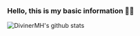 ### Hello, this is my basic information 🌱👋

![DivinerMH's github stats](https://github-readme-stats.vercel.app/api?username=DivinerMH&show_icons=true&theme=radical)

<!--
https://github-readme-stats.vercel.app/api?username=DivinerMH&show_icons=true&theme=radical

![Top Langs](https://github-readme-stats.vercel.app/api/top-langs/?username=DivinerMH&layout=compact)
-->
<!--
**DivinerMH/DivinerMH** is a ✨ _special_ ✨ repository because its `README.md` (this file) appears on your GitHub profile.
https://github-readme-stats.vercel.app/api/top-langs/?username=DivinerMH&layout=compact
Here are some ideas to get you started:

- 🔭 I’m currently working on ...
- 🌱 I’m currently learning ...
- 👯 I’m looking to collaborate on ...
- 🤔 I’m looking for help with ...
- 💬 Ask me about ...
- 📫 How to reach me: ...
- 😄 Pronouns: ...
- ⚡ Fun fact: ...
-->



